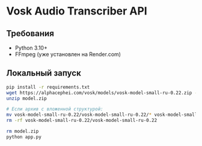 # Vosk Audio Transcriber API

## Требования
- Python 3.10+
- FFmpeg (уже установлен на Render.com)

## Локальный запуск
```bash
pip install -r requirements.txt
wget https://alphacephei.com/vosk/models/vosk-model-small-ru-0.22.zip -O model.zip
unzip model.zip

# Если архив с вложенной структурой:
mv vosk-model-small-ru-0.22/vosk-model-small-ru-0.22/* vosk-model-small-ru-0.22/
rm -rf vosk-model-small-ru-0.22/vosk-model-small-ru-0.22

rm model.zip
python app.py
